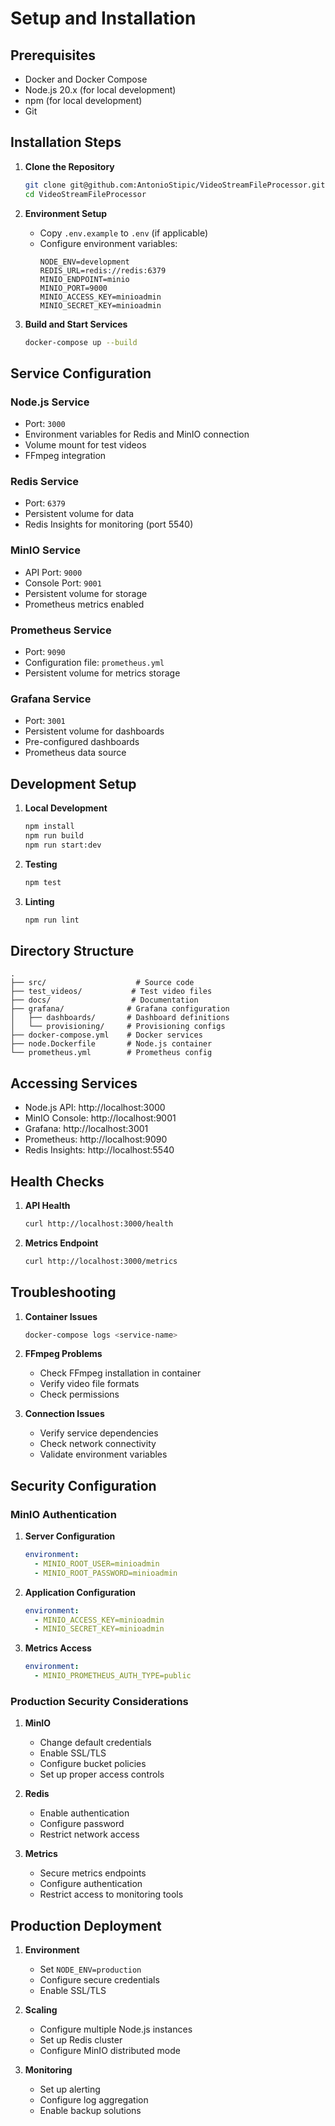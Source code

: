 # Setup and Installation

## Prerequisites

- Docker and Docker Compose
- Node.js 20.x (for local development)
- npm (for local development)
- Git

## Installation Steps

1. **Clone the Repository**
   ```bash
   git clone git@github.com:AntonioStipic/VideoStreamFileProcessor.git
   cd VideoStreamFileProcessor
   ```

2. **Environment Setup**
   - Copy `.env.example` to `.env` (if applicable)
   - Configure environment variables:
     ```
     NODE_ENV=development
     REDIS_URL=redis://redis:6379
     MINIO_ENDPOINT=minio
     MINIO_PORT=9000
     MINIO_ACCESS_KEY=minioadmin
     MINIO_SECRET_KEY=minioadmin
     ```

3. **Build and Start Services**
   ```bash
   docker-compose up --build
   ```

## Service Configuration

### Node.js Service
- Port: `3000`
- Environment variables for Redis and MinIO connection
- Volume mount for test videos
- FFmpeg integration

### Redis Service
- Port: `6379`
- Persistent volume for data
- Redis Insights for monitoring (port 5540)

### MinIO Service
- API Port: `9000`
- Console Port: `9001`
- Persistent volume for storage
- Prometheus metrics enabled

### Prometheus Service
- Port: `9090`
- Configuration file: `prometheus.yml`
- Persistent volume for metrics storage

### Grafana Service
- Port: `3001`
- Persistent volume for dashboards
- Pre-configured dashboards
- Prometheus data source

## Development Setup

1. **Local Development**
   ```bash
   npm install
   npm run build
   npm run start:dev
   ```

2. **Testing**
   ```bash
   npm test
   ```

3. **Linting**
   ```bash
   npm run lint
   ```

## Directory Structure

```
.
├── src/                    # Source code
├── test_videos/           # Test video files
├── docs/                  # Documentation
├── grafana/              # Grafana configuration
│   ├── dashboards/       # Dashboard definitions
│   └── provisioning/     # Provisioning configs
├── docker-compose.yml    # Docker services
├── node.Dockerfile       # Node.js container
└── prometheus.yml        # Prometheus config
```

## Accessing Services

- Node.js API: http://localhost:3000
- MinIO Console: http://localhost:9001
- Grafana: http://localhost:3001
- Prometheus: http://localhost:9090
- Redis Insights: http://localhost:5540

## Health Checks

1. **API Health**
   ```bash
   curl http://localhost:3000/health
   ```

2. **Metrics Endpoint**
   ```bash
   curl http://localhost:3000/metrics
   ```

## Troubleshooting

1. **Container Issues**
   ```bash
   docker-compose logs <service-name>
   ```

2. **FFmpeg Problems**
   - Check FFmpeg installation in container
   - Verify video file formats
   - Check permissions

3. **Connection Issues**
   - Verify service dependencies
   - Check network connectivity
   - Validate environment variables

## Security Configuration

### MinIO Authentication
1. **Server Configuration**
   ```yaml
   environment:
     - MINIO_ROOT_USER=minioadmin
     - MINIO_ROOT_PASSWORD=minioadmin
   ```

2. **Application Configuration**
   ```yaml
   environment:
     - MINIO_ACCESS_KEY=minioadmin
     - MINIO_SECRET_KEY=minioadmin
   ```

3. **Metrics Access**
   ```yaml
   environment:
     - MINIO_PROMETHEUS_AUTH_TYPE=public
   ```

### Production Security Considerations
1. **MinIO**
   - Change default credentials
   - Enable SSL/TLS
   - Configure bucket policies
   - Set up proper access controls

2. **Redis**
   - Enable authentication
   - Configure password
   - Restrict network access

3. **Metrics**
   - Secure metrics endpoints
   - Configure authentication
   - Restrict access to monitoring tools

## Production Deployment

1. **Environment**
   - Set `NODE_ENV=production`
   - Configure secure credentials
   - Enable SSL/TLS

2. **Scaling**
   - Configure multiple Node.js instances
   - Set up Redis cluster
   - Configure MinIO distributed mode

3. **Monitoring**
   - Set up alerting
   - Configure log aggregation
   - Enable backup solutions 
